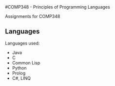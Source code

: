 #COMP348 - Principles of Programming Languages

Assignments for COMP348

## Languages
Languages used:
- Java
- C
- Common Lisp
- Python
- Prolog
- C#, LINQ
            
